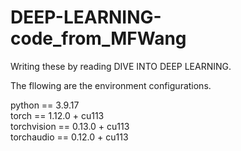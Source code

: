 # DEEP-LEARNING-code_from_MFWang

Writing these by reading DIVE INTO DEEP LEARNING.

The fllowing are the environment configurations.

python == 3.9.17\
torch == 1.12.0 + cu113\
torchvision == 0.13.0 + cu113\
torchaudio == 0.12.0 + cu113
